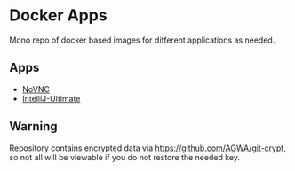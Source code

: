# Docker Apps

Mono repo of docker based images for different applications as needed.

## Apps

- [NoVNC](./novnc)
- [IntelliJ-Ultimate](./intellij)

## Warning

Repository contains encrypted data via https://github.com/AGWA/git-crypt, so not all will be viewable if you do not restore the needed key.